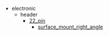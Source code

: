 * electronic
  * header
    * [22_pin](electronic/header/22_pin)
      * [surface_mount_right_angle](electronic/header/22_pin/surface_mount_right_angle)
